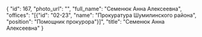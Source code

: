 {
    "id": 167,
    "photo_url": "",
    "full_name": "Семенюк Анна Алексеевна",
    "offices": "[{\"id\": \"02-23\", \"name\": \"Прокуратура Шумилинского района\", \"position\": \"Помощник прокурора\"}]",
    "title": "Семенюк Анна Алексеевна"
}